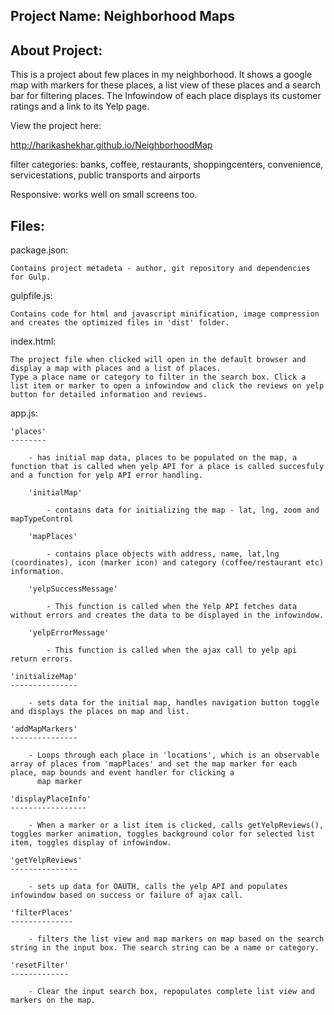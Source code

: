 Project Name: Neighborhood Maps
-------------------------------

About Project:
--------------

This is a project about few places in my neighborhood. It shows a google map with markers for these places, a list view of these places and a search bar for filtering places.
The Infowindow of each place displays its customer ratings and a link to its Yelp page.

View the project here:

http://harikashekhar.github.io/NeighborhoodMap

filter categories: banks, coffee, restaurants, shoppingcenters, convenience, servicestations, public transports and airports

Responsive: works well on small screens too.

Files:
------

package.json:

	Contains project metadeta - author, git repository and dependencies for Gulp.

gulpfile.js:

	Contains code for html and javascript minification, image compression and creates the optimized files in 'dist' folder.

index.html:

	The project file when clicked will open in the default browser and display a map with places and a list of places.
	Type a place name or category to filter in the search box. Click a list item or marker to open a infowindow and click the reviews on yelp button for detailed information and reviews.

app.js:

	'places'
	--------

		- has initial map data, places to be populated on the map, a function that is called when yelp API for a place is called succesfuly and a function for yelp API error handling.

		'initialMap'

			- contains data for initializing the map - lat, lng, zoom and mapTypeControl

		'mapPlaces'

			- contains place objects with address, name, lat,lng (coordinates), icon (marker icon) and category (coffee/restaurant etc) information.

		'yelpSuccessMessage'

			- This function is called when the Yelp API fetches data without errors and creates the data to be displayed in the infowindow.

		'yelpErrorMessage'

			- This function is called when the ajax call to yelp api return errors.

	'initializeMap'
	---------------

		- sets data for the initial map, handles navigation button toggle and displays the places on map and list.

	'addMapMarkers'
	---------------

		- Loops through each place in 'locations', which is an observable array of places from 'mapPlaces' and set the map marker for each place, map bounds and event handler for clicking a
	      map marker

    'displayPlaceInfo'
    -----------------

    	- When a marker or a list item is clicked, calls getYelpReviews(), toggles marker animation, toggles background color for selected list item, toggles display of infowindow.

  	'getYelpReviews'
  	---------------

  		- sets up data for OAUTH, calls the yelp API and populates infowindow based on success or failure of ajax call.

  	'filterPlaces'
  	--------------

  		- filters the list view and map markers on map based on the search string in the input box. The search string can be a name or category.

  	'resetFilter'
  	-------------

  		- Clear the input search box, repopulates complete list view and markers on the map.


